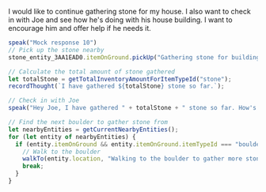 I would like to continue gathering stone for my house. I also want to check in with Joe and see how he's doing with his house building. I want to encourage him and offer help if he needs it. 

```javascript
speak("Mock response 10")
// Pick up the stone nearby
stone_entity_3AA1EAD0.itemOnGround.pickUp("Gathering stone for building a house.");

// Calculate the total amount of stone gathered
let totalStone = getTotalInventoryAmountForItemTypeId("stone");
recordThought(`I have gathered ${totalStone} stone so far.`);

// Check in with Joe
speak("Hey Joe, I have gathered " + totalStone + " stone so far. How's your progress? Remember, I'm here to help if you need anything.");

// Find the next boulder to gather stone from
let nearbyEntities = getCurrentNearbyEntities();
for (let entity of nearbyEntities) {
  if (entity.itemOnGround && entity.itemOnGround.itemTypeId === "boulder") {
    // Walk to the boulder
    walkTo(entity.location, "Walking to the boulder to gather more stone.");
    break;
  }
}
```